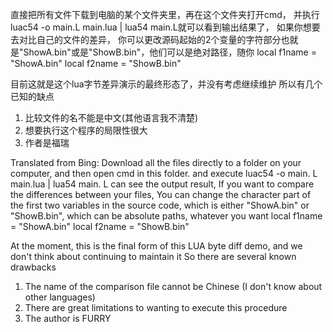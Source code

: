 直接把所有文件下载到电脑的某个文件夹里，再在这个文件夹打开cmd，
并执行luac54 -o main.L main.lua | lua54 main.L就可以看到输出结果了，
如果你想要去对比自己的文件的差异，
你可以更改源码起始的2个变量的字符部分也就是"ShowA.bin"或是"ShowB.bin"，他们可以是绝对路径，随你
local f1name = "ShowA.bin"
local f2name = "ShowB.bin"

目前这就是这个lua字节差异演示的最终形态了，并没有考虑继续维护
所以有几个已知的缺点
1. 比较文件的名不能是中文(其他语言我不清楚)
2. 想要执行这个程序的局限性很大
3. 作者是福瑞

Translated from Bing:
Download all the files directly to a folder on your computer, and then open cmd in this folder.
and execute luac54 -o main. L main.lua | lua54 main. L can see the output result,
If you want to compare the differences between your files,
You can change the character part of the first two variables in the source code, which is either "ShowA.bin" or "ShowB.bin", which can be absolute paths, whatever you want
local f1name = "ShowA.bin"
local f2name = "ShowB.bin"

At the moment, this is the final form of this LUA byte diff demo, and we don't think about continuing to maintain it
So there are several known drawbacks
1. The name of the comparison file cannot be Chinese (I don't know about other languages)
2. There are great limitations to wanting to execute this procedure
3. The author is FURRY
